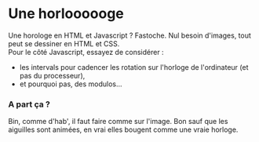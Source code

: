 # Une horloooooge   
Une horologe en HTML et Javascript ? Fastoche. Nul besoin d'images, tout peut se dessiner en HTML et CSS.  
Pour le côté Javascript, essayez de considérer :  
- les intervals pour cadencer les rotation sur l'horloge de l'ordinateur (et pas du processeur),  
- et pourquoi pas, des modulos...  
     
### A part ça ?  
Bin, comme d'hab', il faut faire comme sur l'image. Bon sauf que les aiguilles sont animées, en vrai elles bougent comme une vraie horloge.  

